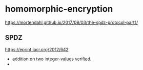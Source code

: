 # homomorphic-encryption

https://mortendahl.github.io/2017/09/03/the-spdz-protocol-part1/


## SPDZ

https://eprint.iacr.org/2012/642

- addition on two integer-values verified. 
- 
